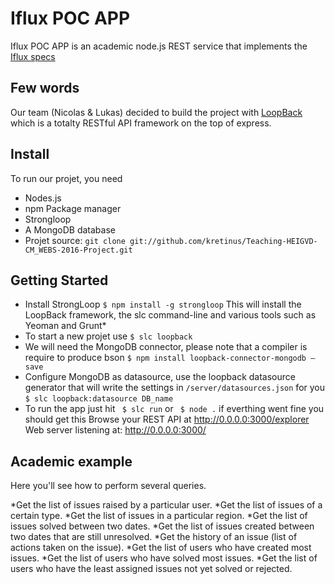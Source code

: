 # Iflux POC APP

Iflux POC APP is an academic node.js REST service that implements the [Iflux specs](http://www.iflux.io/blog.html)


## Few words

Our team (Nicolas & Lukas) decided to build the project with [LoopBack](http://loopback.io) which is a totalty RESTful API framework on the top of express.


## Install

To run our projet, you need 

* Nodes.js 
* npm Package manager
* Strongloop
* A MongoDB database
* Projet source: `git clone git://github.com/kretinus/Teaching-HEIGVD-CM_WEBS-2016-Project.git`
   
## Getting Started
* Install StrongLoop `$ npm install -g strongloop`
This will install the LoopBack framework, the slc command-line and various tools such as Yeoman and Grunt*
* To start a new projet use `$ slc loopback`
* We will need the MongoDB connector, please note that a compiler is require to produce bson `$ npm install loopback-connector-mongodb –save`
* Configure MongoDB as datasource, use the loopback datasource generator that will write the settings in `/server/datasources.json` for you `$ slc loopback:datasource DB_name`
* To run the app just hit `	$ slc run` or `	$ node .` if everthing went fine you should get this
Browse your REST API at http://0.0.0.0:3000/explorer
Web server listening at: http://0.0.0.0:3000/

## Academic example

Here you'll see how to perform several queries.


*Get the list of issues raised by a particular user.
*Get the list of issues of a certain type.
*Get the list of issues in a particular region.
*Get the list of issues solved between two dates.
*Get the list of issues created between two dates that are still unresolved.
*Get the history of an issue (list of actions taken on the issue).
*Get the list of users who have created most issues.
*Get the list of users who have solved most issues.
*Get the list of users who have the least assigned issues not yet solved or rejected.
